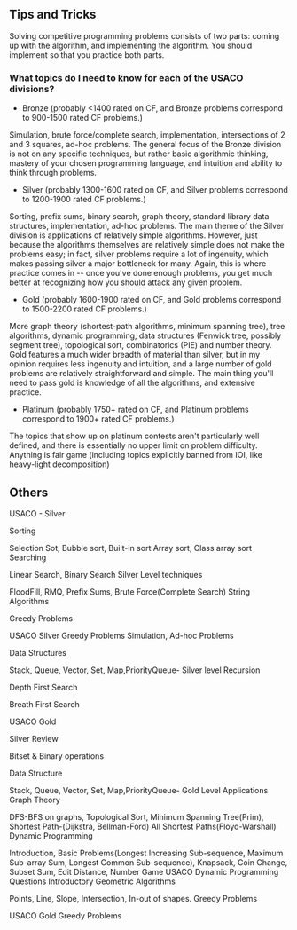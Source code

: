 ## Tips and Tricks

Solving competitive programming problems consists of two parts: coming up with the algorithm, and implementing the algorithm. You should implement so that you practice both parts.

### What topics do I need to know for each of the USACO divisions?

- Bronze (probably <1400 rated on CF, and Bronze problems correspond to 900-1500 rated CF problems.)

Simulation, brute force/complete search, implementation, intersections of 2 and 3 squares, ad-hoc problems. The general focus of the Bronze division is not on any specific techniques, but rather basic algorithmic thinking, mastery of your chosen programming language, and intuition and ability to think through problems.

- Silver (probably 1300-1600 rated on CF, and Silver problems correspond to 1200-1900 rated CF problems.)

Sorting, prefix sums, binary search, graph theory, standard library data structures, implementation, ad-hoc problems. The main theme of the Silver division is applications of relatively simple algorithms. However, just because the algorithms themselves are relatively simple does not make the problems easy; in fact, silver problems require a lot of ingenuity, which makes passing silver a major bottleneck for many. Again, this is where practice comes in -- once you've done enough problems, you get much better at recognizing how you should attack any given problem.

- Gold (probably 1600-1900 rated on CF, and Gold problems correspond to 1500-2200 rated CF problems.)

More graph theory (shortest-path algorithms, minimum spanning tree), tree algorithms, dynamic programming, data structures (Fenwick tree, possibly segment tree), topological sort, combinatorics (PIE) and number theory. Gold features a much wider breadth of material than silver, but in my opinion requires less ingenuity and intuition, and a large number of gold problems are relatively straightforward and simple. The main thing you'll need to pass gold is knowledge of all the algorithms, and extensive practice.

- Platinum (probably 1750+ rated on CF, and Platinum problems correspond to 1900+ rated CF problems.)

The topics that show up on platinum contests aren't particularly well defined, and there is essentially no upper limit on problem difficulty. Anything is fair game (including topics explicitly banned from IOI, like heavy-light decomposition)

## Others

USACO - Silver

Sorting

Selection Sot, Bubble sort, Built-in sort
Array sort, Class array sort
Searching

Linear Search, Binary Search
Silver Level techniques

FloodFill, RMQ, Prefix Sums, Brute Force(Complete Search)
String Algorithms

Greedy Problems

USACO Silver Greedy Problems
Simulation, Ad-hoc Problems

Data Structures

Stack, Queue, Vector, Set, Map,PriorityQueue- Silver level
Recursion

Depth First Search

Breath First Search

USACO Gold

Silver Review

Bitset & Binary operations

Data Structure

Stack, Queue, Vector, Set, Map,PriorityQueue- Gold Level Applications
Graph Theory

DFS-BFS on graphs, Topological Sort, Minimum Spanning Tree(Prim), Shortest Path-(Dijkstra, Bellman-Ford) All Shortest Paths(Floyd-Warshall)
Dynamic Programming

Introduction, Basic Problems(Longest Increasing Sub-sequence, Maximum Sub-array Sum, Longest Common Sub-sequence),
Knapsack, Coin Change, Subset Sum,
Edit Distance, Number Game
USACO Dynamic Programming Questions
Introductory Geometric Algorithms

Points, Line, Slope, Intersection, In-out of shapes.
Greedy Problems

USACO Gold Greedy Problems
